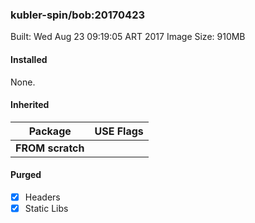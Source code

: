 ### kubler-spin/bob:20170423

Built: Wed Aug 23 09:19:05 ART 2017
Image Size: 910MB

#### Installed
None.
#### Inherited
Package | USE Flags
--------|----------
**FROM scratch** |
#### Purged
- [x] Headers
- [x] Static Libs
